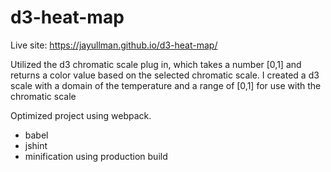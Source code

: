 # d3-heat-map

Live site: https://jayullman.github.io/d3-heat-map/

Utilized the d3 chromatic scale plug in, which takes a number [0,1] and returns a color value based
on the selected chromatic scale. I created a d3 scale with a domain of the temperature and a range
of [0,1] for use with the chromatic scale


Optimized project using webpack.
 - babel 
 - jshint
 - minification using production build
